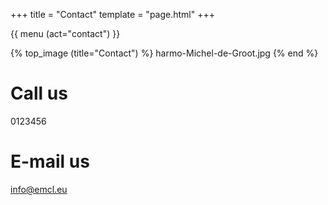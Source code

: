 +++
title = "Contact"
template = "page.html"
+++

{{ menu (act="contact") }} 

{% top_image (title="Contact") %}
	harmo-Michel-de-Groot.jpg
{% end %}

<div class="container">

# Call us
0123456

# E-mail us
[info@emcl.eu](mailto:info@emcl.eu)

</div>